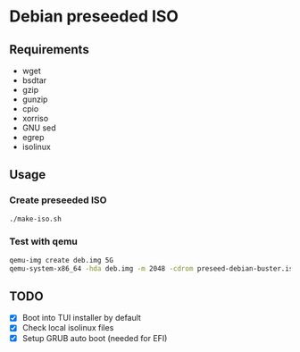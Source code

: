 # Debian preseeded ISO

## Requirements

- wget
- bsdtar
- gzip
- gunzip
- cpio
- xorriso
- GNU sed
- egrep
- isolinux

## Usage

### Create preseeded ISO

```sh
./make-iso.sh
```

### Test with qemu

```sh
qemu-img create deb.img 5G
qemu-system-x86_64 -hda deb.img -m 2048 -cdrom preseed-debian-buster.iso
```

## TODO

- [x] Boot into TUI installer by default
- [x] Check local isolinux files
- [x] Setup GRUB auto boot (needed for EFI)

